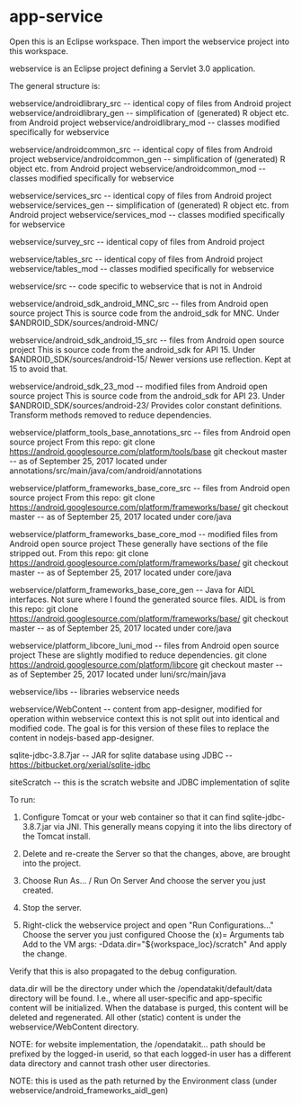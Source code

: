 # app-service

Open this is an Eclipse workspace. 
Then import the webservice project into this workspace.

webservice is an Eclipse project defining a Servlet 3.0 application.

The general structure is:

webservice/androidlibrary_src  -- identical copy of files from Android project
webservice/androidlibrary_gen  -- simplification of (generated) R object etc. from Android project
webservice/androidlibrary_mod  -- classes modified specifically for webservice

webservice/androidcommon_src  -- identical copy of files from Android project
webservice/androidcommon_gen  -- simplification of (generated) R object etc. from Android project
webservice/androidcommon_mod  -- classes modified specifically for webservice

webservice/services_src  -- identical copy of files from Android project
webservice/services_gen  -- simplification of (generated) R object etc. from Android project
webservice/services_mod  -- classes modified specifically for webservice

webservice/survey_src  -- identical copy of files from Android project

webservice/tables_src  -- identical copy of files from Android project
webservice/tables_mod  -- classes modified specifically for webservice

webservice/src -- code specific to webservice that is not in Android

webservice/android_sdk_android_MNC_src -- files from Android open source project
	This is source code from the android_sdk for MNC. Under $ANDROID_SDK/sources/android-MNC/

webservice/android_sdk_android_15_src -- files from Android open source project
     This is source code from the android_sdk for API 15. Under $ANDROID_SDK/sources/android-15/
	 Newer versions use reflection. Kept at 15 to avoid that.

webservice/android_sdk_23_mod -- modified files from Android open source project
     This is source code from the android_sdk for API 23. Under $ANDROID_SDK/sources/android-23/
	 Provides color constant definitions. Transform methods removed to reduce dependencies.
	 
webservice/platform_tools_base_annotations_src -- files from Android open source project
     From this repo: 
		git clone https://android.googlesource.com/platform/tools/base
		git checkout master -- as of September 25, 2017
		located under annotations/src/main/java/com/android/annotations
	 
webservice/platform_frameworks_base_core_src -- files from Android open source project
	 From this repo:
		git clone https://android.googlesource.com/platform/frameworks/base/
		git checkout master -- as of September 25, 2017
		located under core/java

webservice/platform_frameworks_base_core_mod -- modified files from Android open source project
	 These generally have sections of the file stripped out.
	 From this repo:
		git clone https://android.googlesource.com/platform/frameworks/base/
		git checkout master -- as of September 25, 2017
		located under core/java

webservice/platform_frameworks_base_core_gen -- 
	 Java for AIDL interfaces. Not sure where I found the generated source files.
	 AIDL is from this repo:
		git clone https://android.googlesource.com/platform/frameworks/base/
		git checkout master -- as of September 25, 2017
		located under core/java

webservice/platform_libcore_luni_mod -- files from Android open source project
	 These are slightly modified to reduce dependencies.
        git clone https://android.googlesource.com/platform/libcore
		git checkout master -- as of September 25, 2017
		located under luni/src/main/java
		
webservice/libs -- libraries webservice needs

webservice/WebContent -- content from app-designer, modified for operation within webservice context
               this is not split out into identical and modified code. The goal is for 
			   this version of these files to replace the content in nodejs-based app-designer.


sqlite-jdbc-3.8.7jar -- JAR for sqlite database 
               using JDBC -- https://bitbucket.org/xerial/sqlite-jdbc

siteScratch -- this is the scratch website and JDBC implementation of sqlite

To run:

1. Configure Tomcat or your web container so that it can find sqlite-jdbc-3.8.7.jar
via JNI. This generally means copying it into the libs directory of the Tomcat install.

2. Delete and re-create the Server so that the changes, above, are brought into the project.

3. Choose Run As... / Run On Server
   And choose the server you just created. 
   
4. Stop the server.

5. Right-click the webservice project and open "Run Configurations..."
   Choose the server you just configured 
   Choose the (x)= Arguments tab
   Add to the VM args:
    -Ddata.dir="${workspace_loc}/scratch"
   And apply the change.
   
Verify that this is also propagated to the debug configuration.

data.dir will be the directory under which the /opendatakit/default/data directory will be found.
I.e., where all user-specific and app-specific content will be initialized.
When the database is purged, this content will be deleted and regenerated.
All other (static) content is under the webservice/WebContent directory.

NOTE: for website implementation, the /opendatakit... path should be prefixed by the logged-in 
userid, so that each logged-in user has a different data directory and cannot trash other 
user directories.

NOTE: this is used as the path returned by the Environment class 
(under webservice/android_frameworks_aidl_gen)





